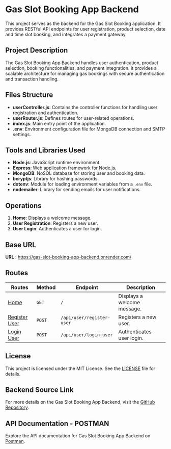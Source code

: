 # Gas Slot Booking App Backend

This project serves as the backend for the Gas Slot Booking application. It provides RESTful API endpoints for user registration, product selection, date and time slot booking, and integrates a payment gateway.

## Project Description

The Gas Slot Booking App Backend handles user authentication, product selection, booking functionalities, and payment integration. It provides a scalable architecture for managing gas bookings with secure authentication and transaction handling.

## Files Structure

- **userController.js**: Contains the controller functions for handling user registration and authentication.
- **userRouter.js**: Defines routes for user-related operations.
- **index.js**: Main entry point of the application.
- **.env**: Environment configuration file for MongoDB connection and SMTP settings.

## Tools and Libraries Used

- **Node.js**: JavaScript runtime environment.
- **Express**: Web application framework for Node.js.
- **MongoDB**: NoSQL database for storing user and booking data.
- **bcryptjs**: Library for hashing passwords.
- **dotenv**: Module for loading environment variables from a `.env` file.
- **nodemailer**: Library for sending emails for user notifications.

## Operations

1. **Home**: Displays a welcome message.
2. **User Registration**: Registers a new user.
3. **User Login**: Authenticates a user for login.

## Base URL

**URL** : https://gas-slot-booking-app-backend.onrender.com/

## Routes

| **Routes**                                                                                | **Method** | **Endpoint**              | **Description**             |
| ----------------------------------------------------------------------------------------- | ---------- | ------------------------- | --------------------------- |
| [Home](https://gas-slot-booking-app-backend.onrender.com/)                                | `GET`      | `/`                       | Displays a welcome message. |
| [Register User](https://gas-slot-booking-app-backend.onrender.com/api/user/register-user) | `POST`     | `/api/user/register-user` | Registers a new user.       |
| [Login User](https://gas-slot-booking-app-backend.onrender.com/api/user/login-user)       | `POST`     | `/api/user/login-user`    | Authenticates user login.   |

## License

This project is licensed under the MIT License. See the [LICENSE](LICENSE) file for details.

## Backend Source Link

For more details on the Gas Slot Booking App Backend, visit the [GitHub Repository](https://github.com/Ajith-11399/Gas-Slot-booking-app-backend).

## API Documentation - POSTMAN

Explore the API documentation for Gas Slot Booking App Backend on [Postman](https://documenter.getpostman.com/view/35036950/2sA3e2gpiA).
